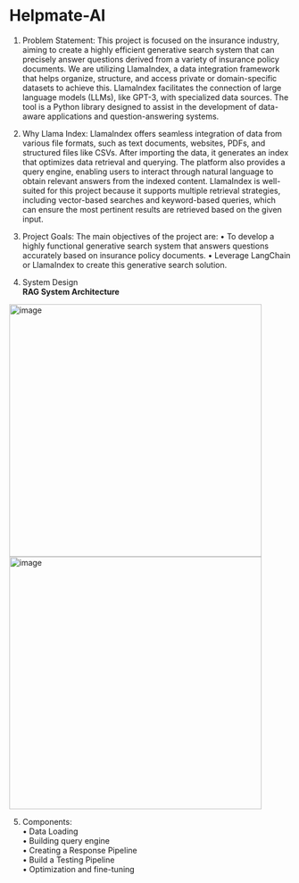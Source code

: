 # Helpmate-AI
1.	Problem Statement:
This project is focused on the insurance industry, aiming to create a highly efficient generative search system that can precisely answer questions derived from a variety of insurance policy documents. We are utilizing LlamaIndex, a data integration framework that helps organize, structure, and access private or domain-specific datasets to achieve this. LlamaIndex facilitates the connection of large language models (LLMs), like GPT-3, with specialized data sources. The tool is a Python library designed to assist in the development of data-aware applications and question-answering systems.

2.	Why Llama Index:
LlamaIndex offers seamless integration of data from various file formats, such as text documents, websites, PDFs, and structured files like CSVs. After importing the data, it generates an index that optimizes data retrieval and querying. The platform also provides a query engine, enabling users to interact through natural language to obtain relevant answers from the indexed content. LlamaIndex is well-suited for this project because it supports multiple retrieval strategies, including vector-based searches and keyword-based queries, which can ensure the most pertinent results are retrieved based on the given input.

3.	Project Goals:
The main objectives of the project are:
•	To develop a highly functional generative search system that answers questions accurately based on insurance policy documents.
•	Leverage LangChain or LlamaIndex to create this generative search solution.

4.	System Design
<br><b>RAG System Architecture</b>

<img width="452" alt="image" src="https://github.com/user-attachments/assets/864927eb-a2e2-4ae1-8c9a-7fd9f1cb3dbc">
<br><img width="452" alt="image" src="https://github.com/user-attachments/assets/12550696-70fd-4c63-86c0-b1ecf741239b">

5. Components:
   <br>•	Data Loading
   <br>•	Building query engine
   <br>•	Creating a Response Pipeline
   <br>•	Build a Testing Pipeline
   <br>•	Optimization and fine-tuning
